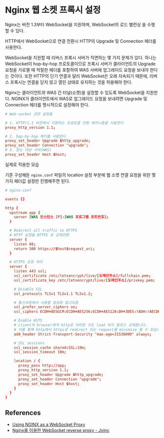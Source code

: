# Nginx 웹 소켓 프록시 설정
Nginx는 버전 1.3부터 ​​WebSocket을 지원하며, WebSocket의 로드 밸런싱 을 수행 할 수 있다. 

HTTP에서 WebSocket으로 연결 전환시 HTTP의 Upgrade 및 Connection 헤더를 사용한다. 

WebSocket을 지원할 때 리버스 프록시 서버가 직면하는 몇 가지 문제가 있다. 
하나는 WebSocket이 hop-by-hop 프로토콜이므로 프록시 서버가 클라이언트의 Upgrade 요청을 가로챌 때 적절한 헤더를 포함하여 WAS 서버에 업그레이드 요청을 보내야 한다는 것이다. 
또한 HTTP의 단기 연결과 달리 WebSocket은 오래 지속되기 때문에, 리버스 프록시는 연결을 닫지 않고 열린 상태로 유지하는 것을 허용해야 한다.

Nginx는 클라이언트와 WAS 간 터널(소켓)을 설정할 수 있도록 WebSocket을 지원한다. NGINX가 클라이언트에서 WAS로 업그레이드 요청을 보내려면 Upgrade 및 Connection 헤더를 명시적으로 설정해야 한다.

```conf
# Web-socket 관련 설정들

# 1. HTTP/1.1 버전에서 지원하는 프로토콜 전환 메커니즘을 사용한다
proxy_http_version 1.1;

# 2. hop-by-hop 헤더를 사용한다
proxy_set_header Upgrade $http_upgrade;
proxy_set_header Connection "upgrade";
# 3. 받는 대상 서버(WAS)
proxy_set_header Host $host;
```

실제로 적용한 모습

기존 구성해둔 `nginx.conf` 파일의 location 설정 부분에 웹 소켓 연결 요청을 위한 
몇 가지 헤더값 설정만 진행해주면 된다.

```conf
# nginx.conf

events {}

http {
  upstream app {
    server [WAS 인스턴스 IP]:[WAS 프로그램 포트번호];
  }

  # Redirect all traffic to HTTPS
  # HTTP 요청을 HTTPS 로 강제전환
  server {
    listen 80;
    return 308 https://$host$request_uri;
  }

  # HTTPS 요청 처리
  server {
    listen 443 ssl;
    ssl_certificate /etc/letsencrypt/live/[도메인주소]/fullchain.pem;
    ssl_certificate_key /etc/letsencrypt/live/[도메인주소]/privkey.pem;

    # Disable SSL
    ssl_protocols TLSv1 TLSv1.1 TLSv1.2;

    # 통신과정에서 사용할 암호화 알고리즘
    ssl_prefer_server_ciphers on;
    ssl_ciphers ECDH+AESGCM:ECDH+AES256:ECDH+AES128:DH+3DES:!ADH:!AECDH:!MD5;

    # Enable HSTS
    # client의 browser에게 http로 어떠한 것도 load 하지 말라고 규제합니다.
    # 이를 통해 http에서 https로 redirect 되는 request를 minimize 할 수 있습니다.
    add_header Strict-Transport-Security "max-age=31536000" always;

    # SSL sessions
    ssl_session_cache shared:SSL:10m;
    ssl_session_timeout 10m;

    location / {
      proxy_pass http://app;
      proxy_http_version 1.1;
      proxy_set_header Upgrade $http_upgrade;
      proxy_set_header Connection "upgrade";
      proxy_set_header Host $host;
    }
  }
}
```

## References
- [Using NGINX as a WebSocket Proxy](https://www.nginx.com/blog/websocket-nginx/)
- [Nginx를 이용한 WebSocket reverse proxy - Joinc](https://www.joinc.co.kr/w/man/12/Nginx/wsproxy)
